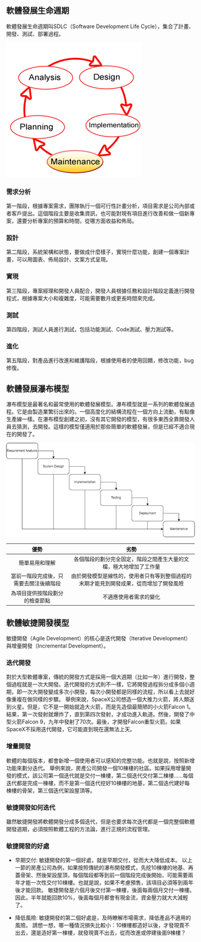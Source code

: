 ## 軟體發展生命週期
軟體發展生命週期叫SDLC（Software Development Life Cycle），集合了計畫、開發、測試、部署過程。

![SDLC](/Pictures/SDLC.png)

### 需求分析
第一階段，根據專案需求，團隊執行一個可行性計畫分析，項目需求是公司內部或者客戶提出。這個階段主要是收集資訊，也可能對現有項目進行改善和做一個新專案，還要分析專案的預算和時間，從哪方面收益和佈局。

### 設計
第二階段，系統架構和狀態，要做成什麼樣子，實現什麼功能，創建一個專案計畫，可以用圖表、佈局設計、文案方式呈現。

### 實現
第三階段，專案經理和開發人員配合，開發人員根據任務和設計階段定義進行開發程式，根據專案大小和複雜度，可能需要數月或更長時間來完成。

### 測試
第四階段，測試人員進行測試，包括功能測試、Code測試、壓力測試等。

### 進化
第五階段，對產品進行改進和維護階段，根據使用者的使用回饋，修改功能，bug修復。

## 軟體發展瀑布模型
瀑布模型是最著名和最常使用的軟體發展模型。瀑布模型就是一系列的軟體發展過程。它是由製造業繁衍出來的。一個高度化的結構流程在一個方向上流動，有點像生產線一樣。在瀑布模型創建之初，沒有其它開發的模型，有很多東西全靠開發人員去猜測，去開發。這樣的模型僅適用於那些簡單的軟體發展，但是已經不適合現在的開發了。

![Waterfall](/Pictures/waterfall.png)

| 優勢 | 劣勢 | 
| :-----: | :----: | 
| 簡單易用和理解 | 各個階段的劃分完全固定，階段之間產生大量的文檔，極大地增加了工作量 | 
| 當前一階段完成後，只需要去關注後續階段 | 由於開發模型是線性的，使用者只有等到整個過程的末期才能見到開發成果，從而增加了開發風險 | 
| 為項目提供按階段劃分的檢查節點 | 不適應使用者需求的變化 |


## 軟體敏捷開發模型
敏捷開發（Agile Development）的核心是迭代開發（Iterative Development）與增量開發（Incremental Development）。

### 迭代開發
對於大型軟體專案，傳統的開發方式是採用一個大週期（比如一年）進行開發，整個過程就是一次大開發。迭代開發的方式則不一樣，它將開發過程拆分成多個小週期，即一次大開發變成多次小開發，每次小開發都是同樣的流程，所以看上去就好像重複在做同樣的步驟。
舉例來說，SpaceX公司想造一個大推力火箭，將人類送到火星。但是，它不是一開始就造大火箭，而是先造個最簡陋的小火箭Falcon 1。結果，第一次發射就爆炸了，直到第四次發射，才成功進入軌道。然後，開發了中型火箭Falcon 9，九年中發射了70次。最後，才開發Falcon重型火箭。如果SpaceX不採用迭代開發，它可能直到現在還無法上天。

### 增量開發
軟體的每個版本，都會新增一個使用者可以感知的完整功能。也就是說，按照新增功能來劃分迭代。
舉例來說，房產公司開發一個10棟樓的社區。如果採用增量開發的模式，該公司第一個迭代就是交付一棟樓，第二個迭代交付第二棟樓……每個迭代都是完成一棟樓，而不是第一個迭代挖好10棟樓的地基，第二個迭代建好每棟樓的骨架，第三個迭代架設屋頂等。

### 敏捷開發如何迭代
雖然敏捷開發將軟體開發分成多個迭代，但是也要求每次迭代都是一個完整個軟體開發週期，必須按照軟體工程的方法論，進行正規的流程管理。

### 敏捷開發的好處
* 早期交付:
敏捷開發的第一個好處，就是早期交付，從而大大降低成本。
以上一節的房產公司為例，如果按照傳統的瀑布開發模式，先挖10棟樓的地基、再蓋骨架、然後架設屋頂，每個階段都等到前一個階段完成後開始，可能需要兩年才能一次性交付10棟樓。也就是說，如果不考慮預售，該項目必須等到兩年後才能回款。
敏捷開發是六個月後交付第一棟樓，後面每兩個月交付一棟樓。因此，半年就能回款10%，後面每個月都會有現金流，資金壓力就大大減輕了。

* 降低風險:
敏捷開發的第二個好處是，及時瞭解市場需求，降低產品不適用的風險。
請想一想，哪一種情況損失比較小：10棟樓都造好以後，才發現賣不出去，還是造好第一棟樓，就發現賣不出去，從而改進或停建後面9棟樓？

